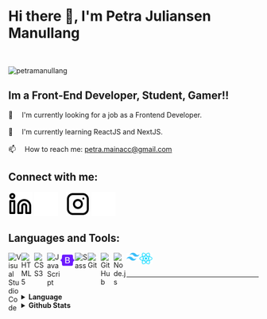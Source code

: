 # Hi there 👋, I'm Petra Juliansen Manullang

<br />

<p align="left"> <img src="https://komarev.com/ghpvc/?username=petramanullang&label=Profile%20views&color=192655" alt="petramanullang" /> </p>

## Im a Front-End Developer, Student, Gamer!!

🔭 &emsp;I'm currently looking for a job as a Frontend Developer.
<br /><br />
🌱 &emsp;I'm currently learning ReactJS and NextJS.
<br><br />
📫 &emsp;How to reach me: petra.mainacc@gmail.com

## Connect with me:

[![website](./img/linkedin-light.svg)](https://www.linkedin.com/in/petra-juliansen/#gh-light-mode-only)
[![website](./img/linkedin-dark.svg)](https://www.linkedin.com/in/petra-juliansen/#gh-dark-mode-only)
&nbsp;&nbsp;
[![website](./img/instagram-light.svg)](https://instagram.com/izanami.acc?igshid=NGVhN2U2NjQ0Yg==#gh-light-mode-only)
[![website](./img/instagram-dark.svg)](https://instagram.com/izanami.acc?igshid=NGVhN2U2NjQ0Yg==#gh-dark-mode-only)

## Languages and Tools:

<img align="left" alt="Visual Studio Code" width="26px" src="https://cdn.jsdelivr.net/gh/devicons/devicon/icons/vscode/vscode-original.svg"/>

<img align="left" alt="HTML5" width="26px" src="https://cdn.jsdelivr.net/gh/devicons/devicon/icons/html5/html5-original.svg"/>

<img align="left" alt="CSS3" width="26px" src="https://cdn.jsdelivr.net/gh/devicons/devicon/icons/css3/css3-original.svg"/>

<img align="left" alt="JavaScript" width="26px" src="https://cdn.jsdelivr.net/gh/devicons/devicon/icons/javascript/javascript-original.svg" />

<img align="left" alt="Bootstrap" width="30px" src="./img/bootstrap.png"/>

<img align="left" alt="Sass" width="26px" src="https://cdn.jsdelivr.net/gh/devicons/devicon/icons/sass/sass-original.svg" />

<img align="left" alt="Git" width="26px" src="https://cdn.jsdelivr.net/gh/devicons/devicon/icons/git/git-original.svg"/>

<img align="left" alt="GitHub" width="26px" src="https://user-images.githubusercontent.com/3369400/139447912-e0f43f33-6d9f-45f8-be46-2df5bbc91289.png" />

<img align="left" alt="Node.js" width="26px" src="https://cdn.jsdelivr.net/gh/devicons/devicon/icons/nodejs/nodejs-original.svg"/>

<img align="left" alt="Tailwind" width="26px" src="./img/tailwind-css.svg"/>

<img align="left" alt="React.js" width="26px" src="./img/react.svg"/>

<br />
<br />

---

<br />

<details>

  <summary><strong>Language</strong></summary>

  ![Top Langs](https://github-readme-stats.vercel.app/api/top-langs?username=petramanullang&theme=github_dark)
</details>

<details>
  <summary><strong>Github Stats</strong></summary>

  <img src="https://github-readme-stats.vercel.app/api?username=petramanullang&show_icons=true&locale=en" alt="GitHub Stats" />
</details>
